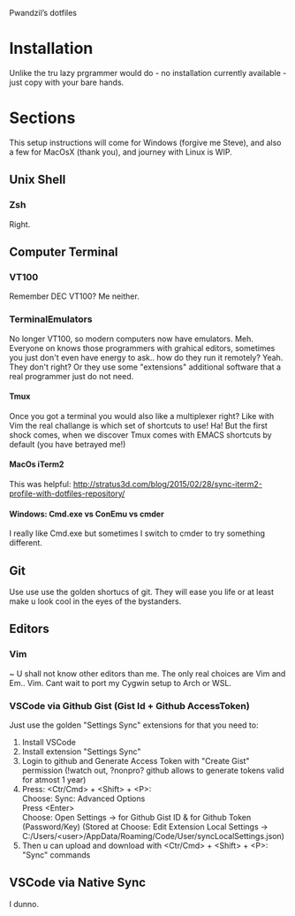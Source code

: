 Pwandzil’s dotfiles

# Installation
Unlike the tru lazy prgrammer would do - no installation currently available - just copy with your bare hands.

# Sections
This setup instructions will come for Windows (forgive me Steve), and also a few for MacOsX (thank you), and journey with Linux is WIP.

## Unix Shell
### Zsh
Right.

## Computer Terminal
### VT100
Remember DEC VT100? Me neither. 

### TerminalEmulators
No longer VT100, so modern computers now have emulators. Meh. 
Everyone on knows those programmers with grahical editors, sometimes you just don't even have energy to ask.. how do they run it remotely?
Yeah. They don't right? Or they use some "extensions" additional software that a real programmer just do not need. 

#### Tmux 
Once you got a terminal you would also like a multiplexer right? 
Like with Vim the real challange is which set of shortcuts to use! Ha!
But the first shock comes, when we discover Tmux comes with EMACS shortcuts by default (you have betrayed me!)

#### MacOs iTerm2
This was helpful: http://stratus3d.com/blog/2015/02/28/sync-iterm2-profile-with-dotfiles-repository/

#### Windows: Cmd.exe vs ConEmu vs cmder
I really like Cmd.exe but sometimes I switch to cmder to try something different.

## Git
Use use use the golden shortucs of git. They will ease you life or at least make u look cool in the eyes of the bystanders.

## Editors 
### Vim
~ U shall not know other editors than me.
The only real choices are Vim and Em.. Vim. 
Cant wait to port my Cygwin setup to Arch or WSL.

### VSCode via Github Gist (Gist Id + Github AccessToken)
Just use the golden "Settings Sync" extensions for that you need to:
1. Install VSCode
2. Install extension "Settings Sync"
3. Login to github and Generate Access Token with "Create Gist" permission (!watch out, ?nonpro? github allows to generate tokens valid for atmost 1 year)
4. Press: \<Ctr/Cmd\> + \<Shift\> + \<P\>: \
   Choose: Sync: Advanced Options \
   Press \<Enter\> \
   Choose: Open Settings -> for Github Gist ID &  for Github Token (Password/Key)
    (Stored at Choose: Edit Extension Local Settings  -> C:/Users/\<user\>/AppData/Roaming/Code/User/syncLocalSettings.json)
5. Then u can upload and download with \<Ctr/Cmd\> + \<Shift\> + \<P\>: "Sync" commands

## VSCode via Native Sync
I dunno.
